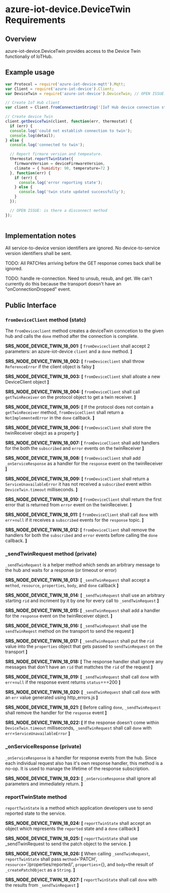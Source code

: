 # azure-iot-device.DeviceTwin Requirements

## Overview
azure-iot-device.DeviceTwin provides access to the Device Twin functionaliy of IoTHub.

## Example usage
```js
var Protocol = require('azure-iot-device-mqtt').Mqtt;
var Client = require('azure-iot-device').Client;
var DeviceTwin = require('azure-iot-device').DeviceTwin; // OPEN ISSUE: what module is this in?

// Create IoT Hub client
var client = Client.fromConnectionString('[IoT Hub device connection string]', Protocol);

// Create device Twin
client.getDeviceTwin(client, function(err, thermostat) {
  if (err) {
  console.log('could not establish connection to twin');
  console.log(detail);
} else {
  console.log('connected to twin');

  // Report firmare version and tempeature.
  thermostat.reportTwinState({
    firmwareVersion = deviceFirmwareVersion,
    climate = { humidity: 90, temperature=72 }
  }, function(err) {
    if (err) {
      console.log('error reporting state');
    } else {
      console.log('twin state updated successfully');
    }
  });

  // OPEN ISSUE: is there a disconnect method
});
 

```

## Implementation notes

All service-to-device version identifiers are ignored.  No device-to-service version identifiers shall be sent.  

TODO: All PATCHes arriving before the GET response comes back shall be ignored.

TODO: handle re-connection.  Need to unsub, resub, and get.  We can't currently do this because the transport doesn't have an "onConnectionDropped" event.

## Public Interface



### `fromDeviceClient` method (statc)
The `fromDeviceclient` method creates a deviceTwin conncetion to the given hub and calls the `done` method after the connection is complete.

**SRS_NODE_DEVICE_TWIN_18_001: [** `fromDeviceclient` shall accept 2 parameters: an azure-iot-device `client` and a `done` method. **]**

**SRS_NODE_DEVICE_TWIN_18_002: [** `fromDeviceclient` shall throw `ReferenceError` if the client object is falsy **]**

**SRS_NODE_DEVICE_TWIN_18_003: [** `fromDeviceClient` shall alloate a new DeviceClient object **]** 

**SRS_NODE_DEVICE_TWIN_18_004: [** `fromDeviceClient` shall call `getTwinReceiver` on the protocol object to get a twin receiver. **]** 

**SRS_NODE_DEVICE_TWIN_18_005: [** If the protocol does not contain a `getTwinReceiver` method, `fromDeviceClient` shall return a `NotImplementedError` in the `done` callback. **]** 

**SRS_NODE_DEVICE_TWIN_18_006: [** `fromDeviceClient` shall store the twinReceiver obejct as a property **]** 

**SRS_NODE_DEVICE_TWIN_18_007: [** `fromDeviceClient` shall add handlers for the both the `subscribed` and `error` events on the twinReceiver **]** 

**SRS_NODE_DEVICE_TWIN_18_008: [** `fromDeviceClient` shall add `_onServiceResponse` as a handler for the `response` event on the twinReceiver **]** 

**SRS_NODE_DEVICE_TWIN_18_009: [** `fromDeviceClient` shall return a `ServiceUnavailableError` it has not received a `subscribed` event within `DeviceTwin.timeout` milliseconds. **]** 

**SRS_NODE_DEVICE_TWIN_18_010: [** `fromDeviceClient` shall return the first error that is returned from `error` event on the twinReceiver. **]** 

**SRS_NODE_DEVICE_TWIN_18_011: [** `fromDeviceClient` shall call `done` with `err`=`null` if it receives a `subscribed` events for the `response` topic. **]** 

**SRS_NODE_DEVICE_TWIN_18_012: [** `fromDeviceClient` shall remove the handlers for both the `subscribed` and `error` events before calling the `done` callback. **]**  


### _sendTwinRequest method (private)
`_sendTwinRequest` is a helper method which sends an arbitrary message to the hub and waits for a response (or timeout or error)

**SRS_NODE_DEVICE_TWIN_18_013: [** `_sendTwinRequest` shall accept a `method`, `resource`, `properties`, `body`, and `done` callback **]** 

**SRS_NODE_DEVICE_TWIN_18_014: [** `_sendTwinRequest` shall use an arbitrary starting `rid` and incriment by it by one for every call to `_sendTwinRequest` **]** 

**SRS_NODE_DEVICE_TWIN_18_015: [** `_sendTwinRequest` shall add a handler for the `response` event on the twinReceiver object.  **]**

**SRS_NODE_DEVICE_TWIN_18_016: [** `_sendTwinRequest` shall use the `sendTwinReqest` method on the transport to send the request **]** 

**SRS_NODE_DEVICE_TWIN_18_017: [** `_sendTwinRequest` shall put the `rid` value into the `properties` object that gets passed to `sendTwinRequest` on the transport **]** 

**SRS_NODE_DEVICE_TWIN_18_018: [** The response handler shall ignore any messages that don't have an `rid` that mattches the `rid` of the request **]**  

**SRS_NODE_DEVICE_TWIN_18_019: [** `_sendTwinRequest` shall call `done` with `err`=`null` if the response event returns `status`===200 **]** 

**SRS_NODE_DEVICE_TWIN_18_020: [** `_sendTwinRequest` shall call `done` with an `err` value generated using http_errors.js **]** 

**SRS_NODE_DEVICE_TWIN_18_021: [** Before calling `done`, `_sendTwinRequest` shall remove the handler for the `response` event **]** 

**SRS_NODE_DEVICE_TWIN_18_022: [** If the response doesn't come within `DeviceTwin.timeout` milliseconds, `_sendTwinRequest` shall call `done` with `err`=`ServiceUnavailableError` **]**  



### _onServiceResponse (private)
`_onServiceResponse` is a handler for response events from the hub.  Since each individual request also has it's own response handler, this method is a no-op.  It is used to manage the lifetime of the response subscription.

**SRS_NODE_DEVICE_TWIN_18_023: [** `_onServiceResponse` shall ignore all parameters and immediately return. **]** 



### reportTwinState method
`reportTwinState` is a method which application developers use to send reported state to the service.

**SRS_NODE_DEVICE_TWIN_18_024: [** `reportTwinState` shall accept an object which represents the `reported` state and a `done` callback **]** 

**SRS_NODE_DEVICE_TWIN_18_025: [** `reportTwinState` shall use _sendTwinRequest to send the patch object to the service. **]** 

**SRS_NODE_DEVICE_TWIN_18_026: [** When calling `_sendTwinRequest`, `reportTwinState` shall pass `method`='PATCH', `resource`='/properties/reported/', `properties`={}, and `body`=the result of `_createPatchObject` as a `String`. **]**   

**SRS_NODE_DEVICE_TWIN_18_027: [** `reportTwinState` shall call `done` with the results from `_sendTwinRequest` **]** 



